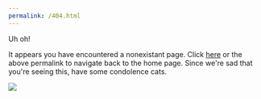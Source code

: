 ```yaml
---
permalink: /404.html
---
```


Uh oh!

It appears you have encountered a nonexistant page. Click [here](https://syntheticordinance.github.io/) or the above permalink to navigate back to the home page. Since we're sad that you're seeing this, have some condolence cats.

![](https://i.imgur.com/Us88U7n.jpg)

<!-- Global site tag (gtag.js) - Google Analytics -->
<script async src="https://www.googletagmanager.com/gtag/js?id=UA-167546856-1"></script>
<script>
  window.dataLayer = window.dataLayer || [];
  function gtag(){dataLayer.push(arguments);}
  gtag('js', new Date());

  gtag('config', 'UA-167546856-1');
</script>
<!-- End global site tag (gtag.js) - Google Analytics -->